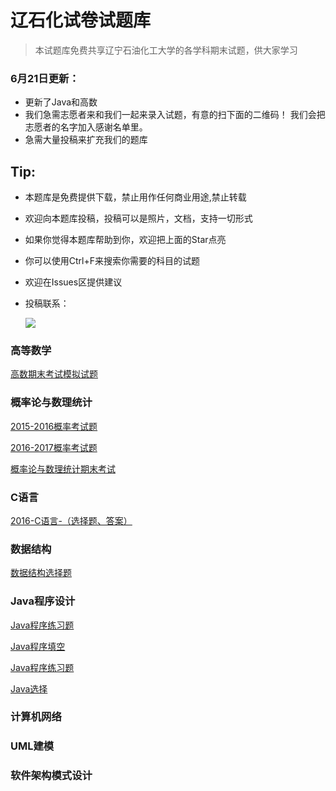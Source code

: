 # 辽石化试卷试题库
> 本试题库免费共享辽宁石油化工大学的各学科期末试题，供大家学习


### 6月21日更新：
* 更新了Java和高数
* 我们急需志愿者来和我们一起来录入试题，有意的扫下面的二维码！
  我们会把志愿者的名字加入感谢名单里。
* 急需大量投稿来扩充我们的题库





## Tip:

- 本题库是免费提供下载，禁止用作任何商业用途,禁止转载
- 欢迎向本题库投稿，投稿可以是照片，文档，支持一切形式
- 如果你觉得本题库帮助到你，欢迎把上面的Star点亮
- 你可以使用Ctrl+F来搜索你需要的科目的试题
- 欢迎在Issues区提供建议
- 投稿联系：

  ![](https://github.com/a15641404/LNPU/blob/master/Dir/image/1.gif)



### 高等数学

[高数期末考试模拟试题](https://github.com/a15641404/LNPU/blob/master/Dir/Math/%E9%AB%98%E6%95%B0%E6%9C%9F%E6%9C%AB%E8%80%83%E8%AF%95%E6%A8%A1%E6%8B%9F%E8%AF%95%E9%A2%98.docx)

### 概率论与数理统计

[2015-2016概率考试题](https://github.com/a15641404/LNPU/blob/master/Dir/Math/2015-2016%E6%A6%82%E7%8E%87%E8%80%83%E8%AF%95%E9%A2%98.docx)

[2016-2017概率考试题](https://github.com/a15641404/LNPU/blob/master/Dir/Math/2016-2017%E6%A6%82%E7%8E%87%E8%80%83%E8%AF%95%E9%A2%98.docx)

[概率论与数理统计期末考试](https://github.com/a15641404/LNPU/blob/master/Dir/Math/%E6%A6%82%E7%8E%87%E8%AE%BA%E4%B8%8E%E6%95%B0%E7%90%86%E7%BB%9F%E8%AE%A1%E6%9C%9F%E6%9C%AB%E8%80%83%E8%AF%95.docx)


### C语言

[2016-C语言-（选择题、答案）](https://github.com/a15641404/LNPU/blob/master/Dir/CS/2016-C%E8%AF%AD%E8%A8%80-%EF%BC%88%E9%80%89%E6%8B%A9%E9%A2%98%E3%80%81%E7%AD%94%E6%A1%88%EF%BC%89.doc)


### 数据结构

[数据结构选择题](https://github.com/a15641404/LNPU/blob/master/Dir/CS/%E6%95%B0%E6%8D%AE%E7%BB%93%E6%9E%84%E9%80%89%E6%8B%A9%E9%A2%98.doc)


### Java程序设计

[Java程序练习题](https://github.com/a15641404/LNPU/blob/master/Dir/CS/Java%E7%A8%8B%E5%BA%8F%E7%BB%83%E4%B9%A0%E9%A2%98.doc)

[Java程序填空](https://github.com/a15641404/LNPU/blob/master/Dir/CS/Java%E7%A8%8B%E5%BA%8F%E5%A1%AB%E7%A9%BA.doc)

[Java程序练习题](https://github.com/a15641404/LNPU/blob/master/Dir/CS/Java%E7%A8%8B%E5%BA%8F%E7%BB%83%E4%B9%A0%E9%A2%98.doc)

[Java选择](https://github.com/a15641404/LNPU/blob/master/Dir/CS/Java%E9%80%89%E6%8B%A9.doc)


### 计算机网络
### UML建模
### 软件架构模式设计
